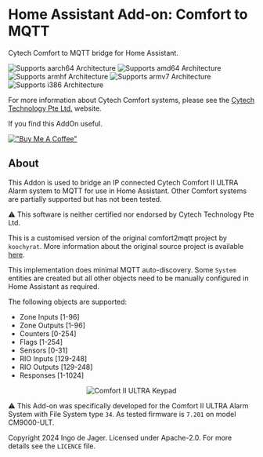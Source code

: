 # Home Assistant Add-on: Comfort to MQTT
Cytech Comfort to MQTT bridge for Home Assistant.

![Supports aarch64 Architecture][aarch64-shield] ![Supports amd64 Architecture][amd64-shield] ![Supports armhf Architecture][armhf-shield] ![Supports armv7 Architecture][armv7-shield] ![Supports i386 Architecture][i386-shield]

[mosquitto]: https://mosquitto.org
[aarch64-shield]: https://img.shields.io/badge/aarch64-yes-green.svg
[amd64-shield]: https://img.shields.io/badge/amd64-yes-green.svg
[armhf-shield]: https://img.shields.io/badge/armhf-yes-green.svg
[armv7-shield]: https://img.shields.io/badge/armv7-yes-green.svg
[i386-shield]: https://img.shields.io/badge/i386-yes-green.svg

For more information about Cytech Comfort systems, please see the [Cytech Technology Pte Ltd.][cytech] website.

If you find this AddOn useful.  

[!["Buy Me A Coffee"](https://www.buymeacoffee.com/assets/img/custom_images/orange_img.png)](https://www.buymeacoffee.com/ingodejager)

[koochyrat]: https://github.com/koochyrat/comfort2
[cytech]: http://www.cytech.biz/index.html

## About
This Addon is used to bridge an IP connected Cytech Comfort II ULTRA Alarm system to MQTT for use in Home Assistant. Other Comfort systems are partially supported but has not been tested.

⚠️ This software is neither certified nor endorsed by Cytech Technology Pte Ltd.

This is a customised version of the original comfort2mqtt project by `koochyrat`. More information about the original source project is available [here][koochyrat].

This implementation does minimal MQTT auto-discovery. Some `System` entities are created but all other objects need to be manually configured in Home Assistant as required.

The following objects are supported:

* Zone Inputs [1-96]
* Zone Outputs [1-96]
* Counters [0-254]
* Flags [1-254]
* Sensors [0-31]
* RIO Inputs [129-248]
* RIO Outputs [129-248]
* Responses [1-1024]

<div style="text-align:center"> <img src="https://github.com/djagerif/comfort2mqtt/assets/5621764/64abe350-6b37-4b79-8fea-12fa5e89353a" alt="Comfort II ULTRA Keypad"/> </div>

⚠️ This Add-on was specifically developed for the Comfort II ULTRA Alarm System with File System type `34`. As tested firmware is `7.201` on model CM9000-ULT.

Copyright 2024 Ingo de Jager. Licensed under Apache-2.0. For more details see the `LICENCE` file.
